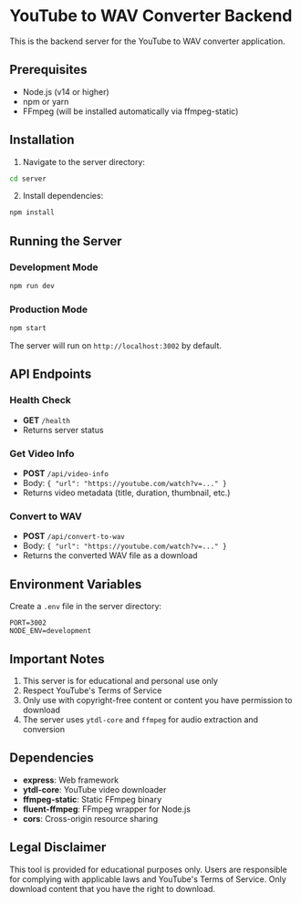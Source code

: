 # YouTube to WAV Converter Backend

This is the backend server for the YouTube to WAV converter application.

## Prerequisites

- Node.js (v14 or higher)
- npm or yarn
- FFmpeg (will be installed automatically via ffmpeg-static)

## Installation

1. Navigate to the server directory:

```bash
cd server
```

2. Install dependencies:

```bash
npm install
```

## Running the Server

### Development Mode

```bash
npm run dev
```

### Production Mode

```bash
npm start
```

The server will run on `http://localhost:3002` by default.

## API Endpoints

### Health Check

- **GET** `/health`
- Returns server status

### Get Video Info

- **POST** `/api/video-info`
- Body: `{ "url": "https://youtube.com/watch?v=..." }`
- Returns video metadata (title, duration, thumbnail, etc.)

### Convert to WAV

- **POST** `/api/convert-to-wav`
- Body: `{ "url": "https://youtube.com/watch?v=..." }`
- Returns the converted WAV file as a download

## Environment Variables

Create a `.env` file in the server directory:

```
PORT=3002
NODE_ENV=development
```

## Important Notes

1. This server is for educational and personal use only
2. Respect YouTube's Terms of Service
3. Only use with copyright-free content or content you have permission to download
4. The server uses `ytdl-core` and `ffmpeg` for audio extraction and conversion

## Dependencies

- **express**: Web framework
- **ytdl-core**: YouTube video downloader
- **ffmpeg-static**: Static FFmpeg binary
- **fluent-ffmpeg**: FFmpeg wrapper for Node.js
- **cors**: Cross-origin resource sharing

## Legal Disclaimer

This tool is provided for educational purposes only. Users are responsible for complying with applicable laws and YouTube's Terms of Service. Only download content that you have the right to download.
